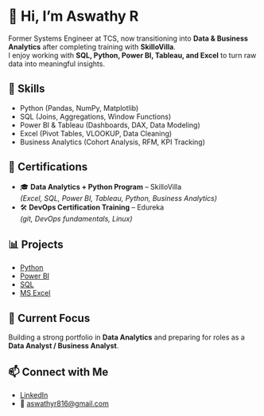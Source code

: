 # 👋 Hi, I’m Aswathy R  

Former Systems Engineer at TCS, now transitioning into **Data & Business Analytics** after completing training with **SkilloVilla**.  
I enjoy working with **SQL, Python, Power BI, Tableau, and Excel** to turn raw data into meaningful insights.  

## 🔧 Skills  
- Python (Pandas, NumPy, Matplotlib)  
- SQL (Joins, Aggregations, Window Functions)  
- Power BI & Tableau (Dashboards, DAX, Data Modeling)  
- Excel (Pivot Tables, VLOOKUP, Data Cleaning)  
- Business Analytics (Cohort Analysis, RFM, KPI Tracking)

## 📜 Certifications  

- 🎓 **Data Analytics + Python Program** – SkilloVilla  
  *(Excel, SQL, Power BI, Tableau, Python, Business Analytics)*  
- 🛠️ **DevOps Certification Training** – Edureka  
  *(git, DevOps fundamentals, Linux)* 

## 📊 Projects  
- [Python](#)  
- [Power BI](#)  
- [SQL](#)
- [MS Excel](#)

## 🌱 Current Focus  
Building a strong portfolio in **Data Analytics** and preparing for roles as a **Data Analyst / Business Analyst**.  

## 📫 Connect with Me  
- [LinkedIn](linkedin.com/in/aswathyr05)  
- 📧 aswathyr816@gmail.com 

